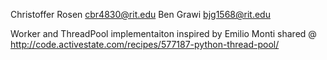 Christoffer Rosen <cbr4830@rit.edu>
Ben Grawi <bjg1568@rit.edu>

Worker and ThreadPool implementaiton inspired by Emilio Monti shared @ http://code.activestate.com/recipes/577187-python-thread-pool/